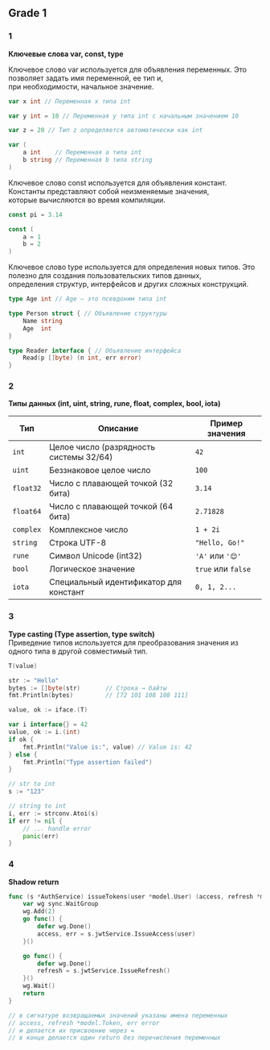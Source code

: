 ## Grade 1

### 1
**Ключевые слова var, const, type**

Ключевое слово var используется для объявления переменных. Это позволяет задать имя переменной, ее тип и,  
при необходимости, начальное значение.  

```go
var x int // Переменная x типа int

var y int = 10 // Переменная y типа int с начальным значением 10

var z = 20 // Тип z определяется автоматически как int

var (
    a int    // Переменная a типа int
    b string // Переменная b типа string
)
```

Ключевое слово const используется для объявления констант. Константы представляют собой неизменяемые значения,  
которые вычисляются во время компиляции.  

```go
const pi = 3.14

const (
    a = 1
    b = 2
)
```

Ключевое слово type используется для определения новых типов. Это полезно для создания пользовательских типов данных,  
определения структур, интерфейсов и других сложных конструкций.  

```go
type Age int // Age — это псевдоним типа int

type Person struct { // Объявление структуры
    Name string
    Age  int
}

type Reader interface { // Объявление интерфейса
    Read(p []byte) (n int, err error)
}


```

### 2
**Типы данных (int, uint, string, rune, float, complex, bool, iota)**

| Тип       | Описание                                | Пример значения    |
|-----------|-----------------------------------------|--------------------|
| `int`     | Целое число (разрядность системы 32/64) | `42`               |
| `uint`    | Беззнаковое целое число                 | `100`              |
| `float32` | Число с плавающей точкой (32 бита)      | `3.14`             |
| `float64` | Число с плавающей точкой (64 бита)      | `2.71828`          |
| `complex` | Комплексное число                       | `1 + 2i`           |
| `string`  | Строка UTF-8                            | `"Hello, Go!"`     |
| `rune`    | Символ Unicode (int32)                  | `'A'` или `'😊'`   |
| `bool`    | Логическое значение                     | `true` или `false` |
| `iota`    | Специальный идентификатор для констант  | `0, 1, 2...`       |

### 3
**Type casting (Type assertion, type switch)**  
Приведение типов используется для преобразования значения из одного типа в другой совместимый тип.  

```go
T(value)

str := "Hello"
bytes := []byte(str)       // Строка → байты
fmt.Println(bytes)         // [72 101 108 108 111]

value, ok := iface.(T)

var i interface{} = 42
value, ok := i.(int)
if ok {
    fmt.Println("Value is:", value) // Value is: 42
} else {
    fmt.Println("Type assertion failed")
}

// str to int 
s := "123"

// string to int
i, err := strconv.Atoi(s)
if err != nil {
    // ... handle error
    panic(err)
}
```

### 4
**Shadow return**

```go
func (s *AuthService) issueTokens(user *model.User) (access, refresh *model.Token, err error) {
    var wg sync.WaitGroup
    wg.Add(2)
    go func() {
        defer wg.Done()
        access, err = s.jwtService.IssueAccess(user)
    }()

    go func() {
        defer wg.Done()
        refresh = s.jwtService.IssueRefresh()
    }()
    wg.Wait()
    return
}

// в сигнатуре возвращаемых значений указаны имена переменных  
// access, refresh *model.Token, err error
// и делается их присвоение через =
// в конце делается один return без перечисления переменных  
```